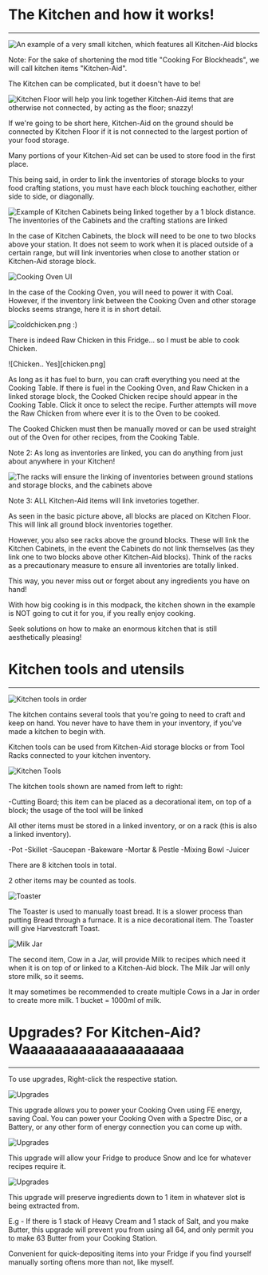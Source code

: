 # The Kitchen and how it works!
___

![An example of a very small kitchen, which features all Kitchen-Aid blocks](basickitchen.png)

Note: For the sake of shortening the mod title "Cooking For Blockheads", we will call kitchen items "Kitchen-Aid".

The Kitchen can be complicated, but it doesn't have to be!

![Kitchen Floor will help you link together Kitchen-Aid items that are otherwise not connected, by acting as the floor; snazzy!](kitchenfloor.png)

If we're going to be short here, Kitchen-Aid on the ground should be connected by Kitchen Floor if it is not connected to the largest portion of your food storage.

Many portions of your Kitchen-Aid set can be used to store food in the first place.

This being said, in order to link the inventories of storage blocks to your food crafting stations, you must have each block touching eachother, either side to side, or diagonally.

![Example of Kitchen Cabinets being linked together by a 1 block distance. The inventories of the Cabinets and the crafting stations are linked](kitchencabinet.png)

In the case of Kitchen Cabinets, the block will need to be one to two blocks above your station. It does not seem to work when it is placed outside of a certain range, but will link inventories when close to another station or Kitchen-Aid storage block.

![Cooking Oven UI](cookingoven.png)

In the case of the Cooking Oven, you will need to power it with Coal. However, if the inventory link between the Cooking Oven and other storage blocks seems strange, here it is in short detail.

![coldchicken.png :)](coldchicken.png)

There is indeed Raw Chicken in this Fridge... so I must be able to cook Chicken.

![Chicken.. Yes][chicken.png]

As long as it has fuel to burn, you can craft everything you need at the Cooking Table. If there is fuel in the Cooking Oven, and Raw Chicken in a linked storage block, the Cooked Chicken recipe should appear in the Cooking Table. Click it once to select the recipe. Further attempts will move the Raw Chicken from where ever it is to the Oven to be cooked.

The Cooked Chicken must then be manually moved or can be used straight out of the Oven for other recipes, from the Cooking Table.

Note 2: As long as inventories are linked, you can do anything from just about anywhere in your Kitchen!

![The racks will ensure the linking of inventories between ground stations and storage blocks, and the cabinets above](linkinginventories.png)

Note 3: ALL Kitchen-Aid items will link invetories together.

As seen in the basic picture above, all blocks are placed on Kitchen Floor. This will link all ground block inventories together.

However, you also see racks above the ground blocks. These will link the Kitchen Cabinets, in the event the Cabinets do not link themselves (as they link one to two blocks above other Kitchen-Aid blocks). Think of the racks as a precautionary measure to ensure all inventories are totally linked.

This way, you never miss out or forget about any ingredients you have on hand!

With how big cooking is in this modpack, the kitchen shown in the example is NOT going to cut it for you, if you really enjoy cooking.

Seek solutions on how to make an enormous kitchen that is still aesthetically pleasing!

# Kitchen tools and utensils
___

![Kitchen tools in order](kitchentoolsnumbered.png)

The kitchen contains several tools that you're going to need to craft and keep on hand. You never have to have them in your inventory, if you've made a kitchen to begin with.

Kitchen tools can be used from Kitchen-Aid storage blocks or from Tool Racks connected to your kitchen inventory.

![Kitchen Tools](kitchentools.png)

The kitchen tools shown are named from left to right:

-Cutting Board; this item can be placed as a decorational item, on top of a block; the usage of the tool will be linked

All other items must be stored in a linked inventory, or on a rack (this is also a linked inventory).

-Pot
-Skillet
-Saucepan
-Bakeware
-Mortar & Pestle
-Mixing Bowl
-Juicer

There are 8 kitchen tools in total.

2 other items may be counted as tools.

![Toaster](toaster.png)

The Toaster is used to manually toast bread. It is a slower process than putting Bread through a furnace. It is a nice decorational item. The Toaster will give Harvestcraft Toast.

![Milk Jar](milkjar.png)

The second item, Cow in a Jar, will provide Milk to recipes which need it when it is on top of or linked to a Kitchen-Aid block. The Milk Jar will only store milk, so it seems.

It may sometimes be recommended to create multiple Cows in a Jar in order to create more milk. 1 bucket = 1000ml of milk.

# Upgrades? For Kitchen-Aid? Waaaaaaaaaaaaaaaaaaaa
___

To use upgrades, Right-click the respective station.

![Upgrades](upgrade1.png)

This upgrade allows you to power your Cooking Oven using FE energy, saving Coal. You can power your Cooking Oven with a Spectre Disc, or a Battery, or any other form of energy connection you can come up with.

![Upgrades](upgrade2.png)

This upgrade will allow your Fridge to produce Snow and Ice for whatever recipes require it.

![Upgrades](upgrade3.png)

This upgrade will preserve ingredients down to 1 item in whatever slot is being extracted from.

E.g - If there is 1 stack of Heavy Cream and 1 stack of Salt, and you make Butter, this upgrade will prevent you from using all 64, and only permit you to make 63 Butter from your Cooking Station.

Convenient for quick-depositing items into your Fridge if you find yourself manually sorting oftens more than not, like myself. 
